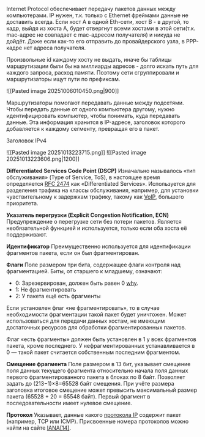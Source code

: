 Internet Protocol обеспечивает передачу пакетов данных между компьютерами.
IP нужен, т.к. только с Ethernet фреймами данные не доставить всегда. Если хост A в одной Eth-сети, хост B - в другой, то кадр, выйдя из хоста А, будет отвергнут всеми хостами в этой сети(т.к. mac-адрес не совпадает с mac-адресом получателя) и никуда не дойдёт. Даже если как-то его отправить до провайдерского узла, в PPP-кадре нет адреса получателя.

Произвольные id каждому хосту не выдать, иначе бы таблицы маршрутизации были бы на миллиарды адресов - долго искать путь для каждого запроса, расход памяти. Поэтому сети сгруппировали и маршрутизаторы ищут пути по префиксам.

![[Pasted image 20251006010450.png|900]]
 
 Маршрутизаторы помогают передавать данные между подсетями. Чтобы передать данные от одного компьютера другому, нужно идентифицировать компьютер, чтобы понимать, куда передавать данные. Эта информация хранится в IP-адресе, заголовок которого добавляется к каждому сегменту, превращая его в пакет.

Заголовок IPv4

![[Pasted image 20251013223715.png]]
![[Pasted image 20251013223606.png|1200]]

**Differentiated Services Code Point (DSCP)**
Изначально называлось «тип обслуживания» (Type of Service, ToS), в настоящее время определяется [RFC 2474](https://datatracker.ietf.org/doc/html/rfc2474) как «Differentiated Services». Используется для разделения трафика на классы обслуживания, например, для установки чувствительному к задержкам трафику, такому как [VoIP](https://ru.wikipedia.org/wiki/VoIP "VoIP"), большего приоритета.


**Указатель перегрузки (Explicit Congestion Notification, ECN)**
Предупреждение о перегрузке сети без потери пакетов. Является необязательной функцией и используется, только если оба хоста её поддерживают.


**Идентификатор**
Преимущественно используется для идентификации фрагментов пакета, если он был фрагментирован.


**Флаги**
Поле размером три бита, содержащее флаги контроля над фрагментацией. Биты, от старшего к младшему, означают:
- 0: Зарезервирован, должен быть равен 0 [why](https://ru.wikipedia.org/wiki/IPv4#cite_note-13).
- 1: Не фрагментировать
- 2: У пакета ещё есть фрагменты

Если установлен флаг «не фрагментировать», то в случае необходимости фрагментации такой пакет будет уничтожен. Может использоваться для передачи данных хостам, не имеющим достаточных ресурсов для обработки фрагментированных пакетов.

Флаг «есть фрагменты» должен быть установлен в 1 у всех фрагментов пакета, кроме последнего. У нефрагментированных устанавливается в 0 — такой пакет считается собственным последним фрагментом.


**Смещение фрагмента**
Поле размером в 13 бит, указывает смещение поля данных текущего фрагмента относительно начала поля данных первого фрагментированного пакета в блоках по 8 байт. Позволяет задать до (213−1)×8=65528 байт смещения. При учёте размера заголовка итоговое смещение может превысить максимальный размер пакета (65528 + 20 = 65548 байт). Первый фрагмент в последовательности имеет нулевое смещение.


**Протокол**
Указывает, данные какого [протокола IP](https://ru.wikipedia.org/wiki/%D0%A1%D0%BF%D0%B8%D1%81%D0%BE%D0%BA_%D0%BF%D1%80%D0%BE%D1%82%D0%BE%D0%BA%D0%BE%D0%BB%D0%BE%D0%B2,_%D0%B8%D0%BD%D0%BA%D0%B0%D0%BF%D1%81%D1%83%D0%BB%D0%B8%D1%80%D1%83%D0%B5%D0%BC%D1%8B%D1%85_%D0%B2_IP "Список протоколов, инкапсулируемых в IP") содержит пакет (например, TCP или ICMP). Присвоенные номера протоколов можно найти на сайте [IANA](https://ru.wikipedia.org/wiki/IANA "IANA")[[14]](https://ru.wikipedia.org/wiki/IPv4#cite_note-14).